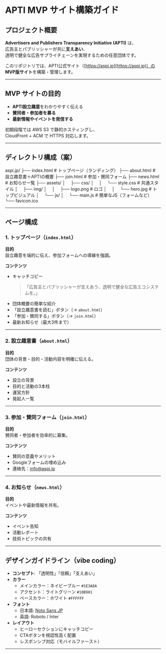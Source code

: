 # APTI MVP サイト構築ガイド

## プロジェクト概要

**Advertisers and Publishers Transparency Initiative (APTI)** は、  
広告主とパブリッシャーが共に**支えあい**、  
透明で健全な広告サプライチェーンを実現するための任意団体です。

このリポジトリでは、APTI公式サイト（[https://aspi.jp](https://aspi.jp)）の  
**MVP版サイト**を構築・管理します。

---

## MVP サイトの目的

- **APTI設立趣意**をわかりやすく伝える
- **賛同者・参加者を募る**
- **最新情報やイベントを発信する**

初期段階では AWS S3 で静的ホスティングし、  
CloudFront + ACM で HTTPS 対応します。

---

## ディレクトリ構成（案）
aspi.jp/
├── index.html # トップページ（ランディング）
├── about.html # 設立趣意書＋APTIの概要
├── join.html # 参加・賛同フォーム
├── news.html # お知らせ一覧
├── assets/
│ 　├── css/
│ 　│ 　└── style.css # 共通スタイル
│ 　├── img/
│ 　│ 　├── logo.png # ロゴ
│ 　│ 　└── hero.jpg # トップビジュアル
│ 　└── js/
│ 　└── main.js # 簡単なJS（フォームなど）
└── favicon.ico

---

## ページ構成

### **1. トップページ（`index.html`）**

**目的**  
設立趣意を端的に伝え、参加フォームへの導線を強調。

**コンテンツ**
- キャッチコピー  
  > 「広告主とパブリッシャーが支えあう、透明で健全な広告エコシステムを。」
- 団体概要の簡単な紹介
- 「設立趣意書を読む」ボタン（→ `about.html`）
- 「参加・賛同する」ボタン（→ `join.html`）
- 最新お知らせ（最大3件まで）

---

### **2. 設立趣意書（`about.html`）**

**目的**  
団体の背景・目的・活動内容を明確に伝える。

**コンテンツ**
- 設立の背景
- 目的と活動の3本柱
- 運営方針
- 発起人一覧

---

### **3. 参加・賛同フォーム（`join.html`）**

**目的**  
賛同者・参加者を効率的に募集。

**コンテンツ**
- 賛同の意義やメリット
- Googleフォームの埋め込み
- 連絡先：info@aspi.jp

---

### **4. お知らせ（`news.html`）**

**目的**  
イベントや最新情報を共有。

**コンテンツ**
- イベント告知
- 活動レポート
- 技術トピックの共有

---

## デザインガイドライン（vibe coding）

- **コンセプト**: 「透明性」「信頼」「支えあい」
- **カラー**
  - メインカラー：ネイビーブルー `#1E3A8A`
  - アクセント：ライトグリーン `#10B981`
  - ベースカラー：ホワイト `#FFFFFF`
- **フォント**
  - 日本語: [Noto Sans JP](https://fonts.google.com/noto/specimen/Noto+Sans+JP)
  - 英語: Roboto / Inter
- **レイアウト**
  - ヒーローセクションにキャッチコピー
  - CTAボタンを視認性高く配置
  - レスポンシブ対応（モバイルファースト）

---
